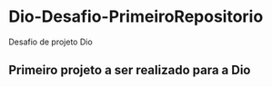 # Dio-Desafio-PrimeiroRepositorio
Desafio de projeto Dio
## Primeiro projeto a ser realizado para a Dio
